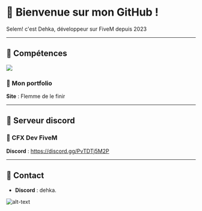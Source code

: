 # 🥙 Bienvenue sur mon GitHub !

<p align='left'>Selem! c'est Dehka, développeur sur FiveM depuis 2023</p>

---

## 🥙 Compétences 
<div align="left">
  <img src="https://skillicons.dev/icons?i=html,css,lua"/>
</div>

### 🥙 Mon portfolio
**Site** : Flemme de le finir

---

## 🥙 Serveur discord
### 🥙 CFX Dev FiveM
**Discord** : https://discord.gg/PvTDTj5M2P


---

## 🥙 Contact
- **Discord** : dehka.

![alt-text](https://media.discordapp.net/attachments/1327987424629887120/1330719715034792000/e03af003e2f6689bcfa5b2df76c29e280661d0a3.png?ex=67998ccf&is=67983b4f&hm=e86ea12b717a4abdf8076b3c61209ee0c333888df513e8d1ceb99452982ae804&=&format=webp&quality=lossless)

